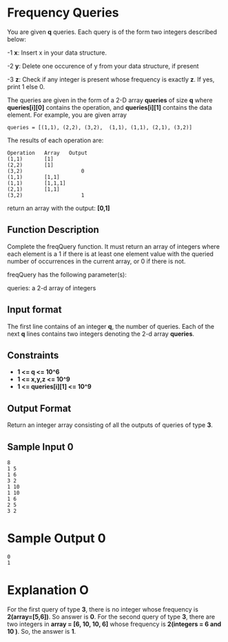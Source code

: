 # Frequency Queries

You are given **q** queries. Each query is of the form two integers described below:

-1 **x**: Insert x in your data structure.

-2 **y**: Delete one occurence of y from your data structure, if present

-3 **z**: Check if any integer is present whose frequency is exactly **z**. If yes, print 1 else 0.

The queries are given in the form of a 2-D array **queries** of size **q** where **queries[i][0]** contains the operation, and 
**queries[i][1]** contains the data element. For example, you are given array

```
queries = [(1,1), (2,2), (3,2),  (1,1), (1,1), (2,1), (3,2)]
```
The results of each operation are:
```
Operation   Array   Output
(1,1)       [1]
(2,2)       [1]
(3,2)                   0
(1,1)       [1,1]
(1,1)       [1,1,1]
(2,1)       [1,1]
(3,2)                   1
```
return an array with the output: **[0,1]**

## Function Description
Complete the freqQuery function. It must return an array of integers where each element is a 1
if there is at least one element value with the queried number of occurrences in the current array, or 0 if there is not.

freqQuery has the following parameter(s):

queries: a 2-d array of integers

## Input format
The first line contains of an integer **q**, the number of queries.
Each of the next **q** lines contains two integers denoting the 2-d array **queries**.

## Constraints

* **1 <= q <= 10^6**
* **1 <= x,y,z <= 10^9**
* **1 <= queries[i][1] <= 10^9**

## Output Format
Return an integer array consisting of all the outputs of queries of type **3**.

## Sample Input 0
```
8
1 5
1 6
3 2
1 10
1 10
1 6
2 5
3 2
```
# Sample Output 0
```
0
1
```

# Explanation O
For the first query of type **3**, there is no integer whose frequency is **2(array=[5,6])**. So answer is **0**.
For the second query of type **3**, there are two integers in **array = [6, 10, 10, 6]** 
whose frequency is **2(integers = 6 and 10 )**. So, the answer is **1**.
